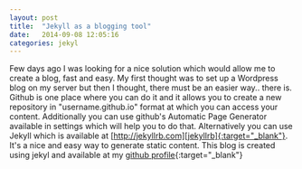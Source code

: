 ```yaml
---
layout: post
title:  "Jekyll as a blogging tool"
date:   2014-09-08 12:05:16
categories: jekyl
---
```


Few days ago I was looking for a nice solution which would allow me to create a blog, fast and easy. My first thought was to set up a Wordpress blog on my server but then I thought, there must be an easier way.. there is. Github is one place where you can do it and it allows you to create a new repository in "username.github.io" format at which you can access your content. Additionally you can use github's Automatic Page Generator available in settings which will help you to do that. Alternatively you can use Jekyll which is available at [http://jekyllrb.com][jekyllrb]{:target="_blank"}. It's a nice and easy way to generate static content. This blog is created using jekyl and available at my [github profile][majest]{:target="_blank"}

[jekyllrb]:   http://jekyllrb.com
[majest]: https://github.com/majest/majest.github.io
